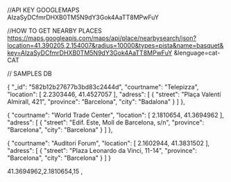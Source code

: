 
//API KEY GOOGLEMAPS
AIzaSyDCfmrDHXB0TM5N9dY3Gok4AaTT8MPwFuY


//HOW TO GET NEARBY PLACES
https://maps.googleapis.com/maps/api/place/nearbysearch/json?location=41.390205,2.154007&radius=10000&types=pista&name=basquet&key=AIzaSyDCfmrDHXB0TM5N9dY3Gok4AaTT8MPwFuY
&lenguage=cat-CAT




// SAMPLES DB

{
    "_id": "582b12b27677b3bd83c2444d",
    "courtname": "Telepizza",
    "location": [
        2.2303446,
        41.4527057
    ],
    "adress": [
        {
            "street": "Plaça Valentí Almirall, 421",
            "province": "Barcelona",
            "city": "Badalona"
        }
    ]
},

{
    "courtname": "World Trade Center",
    "location": [
        2.1810654,
        41.3694962
    ],
    "adress": [
        {
            "street": "Edif. Este, Moll de Barcelona, s/n",
            "province": "Barcelona",
            "city": "Barcelona"
        }
    ]
},

{
    "courtname": "Auditori Forum",
    "location": [
        2.1602944,
        41.3831502
    ],
    "adress": [
        {
            "street": "Plaza Leonardo da Vinci, 11-14",
            "province": "Barcelona",
            "city": "Barcelona"
        }
    ]
}

41.3694962,2.1810654,15
,



